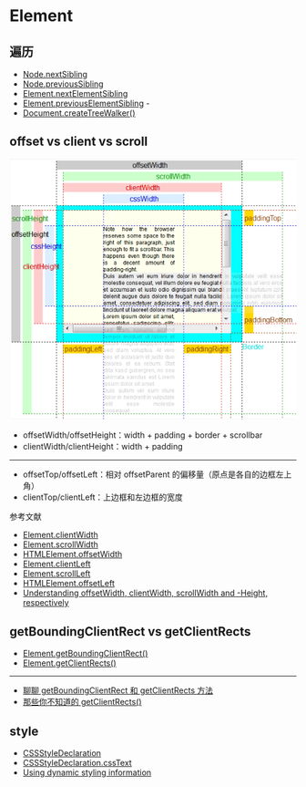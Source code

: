 # Element

## 遍历

- [Node.nextSibling](https://developer.mozilla.org/en-US/docs/Web/API/Node/nextSibling)
- [Node.previousSibling](https://developer.mozilla.org/en-US/docs/Web/API/Node/previousSibling)
- [Element.nextElementSibling](https://developer.mozilla.org/en-US/docs/Web/API/Element/nextElementSibling)
- [Element.previousElementSibling](https://developer.mozilla.org/en-US/docs/Web/API/Element/previousElementSibling) - 
- [Document.createTreeWalker()](https://developer.mozilla.org/en-US/docs/Web/API/Document/createTreeWalker)

## offset vs client vs scroll

![offset-vs-client-vs-scroll.png](./offset-vs-client-vs-scroll.png)


- offsetWidth/offsetHeight：width + padding + border + scrollbar
- clientWidth/clientHeight：width + padding

---

- offsetTop/offsetLeft：相对 offsetParent 的偏移量（原点是各自的边框左上角）
- clientTop/clientLeft：上边框和左边框的宽度

参考文献

- [Element.clientWidth](https://developer.mozilla.org/zh-CN/docs/Web/API/Element/clientWidth)
- [Element.scrollWidth](https://developer.mozilla.org/zh-CN/docs/Web/API/element/scrollWidth)
- [HTMLElement.offsetWidth](https://developer.mozilla.org/zh-CN/docs/Web/API/HTMLElement/offsetWidth)
- [Element.clientLeft](https://developer.mozilla.org/zh-CN/docs/Web/API/Element/clientLeft)
- [Element.scrollLeft](https://developer.mozilla.org/zh-CN/docs/Web/API/Element/scrollLeft)
- [HTMLElement.offsetLeft](https://developer.mozilla.org/zh-CN/docs/Web/API/HTMLElement/offsetLeft)
- [Understanding offsetWidth, clientWidth, scrollWidth and -Height, respectively](https://stackoverflow.com/questions/21064101/understanding-offsetwidth-clientwidth-scrollwidth-and-height-respectively#comment38602697_21064102)

## getBoundingClientRect vs getClientRects

- [Element.getBoundingClientRect()](https://developer.mozilla.org/zh-CN/docs/Web/API/Element/getBoundingClientRect)
- [Element.getClientRects()](https://developer.mozilla.org/zh-CN/docs/Web/API/Element/getClientRects)

---

- [聊聊 getBoundingClientRect 和 getClientRects 方法](https://zhuanlan.zhihu.com/p/38568124)
- [那些你不知道的 getClientRects()](https://segmentfault.com/a/1190000016541461)

## style

- [CSSStyleDeclaration](https://developer.mozilla.org/en-US/docs/Web/API/CSSStyleDeclaration)
- [CSSStyleDeclaration.cssText](https://developer.mozilla.org/en-US/docs/Web/API/CSSStyleDeclaration/cssText)
- [Using dynamic styling information](https://developer.mozilla.org/en-US/docs/Web/API/CSS_Object_Model/Using_dynamic_styling_information)
